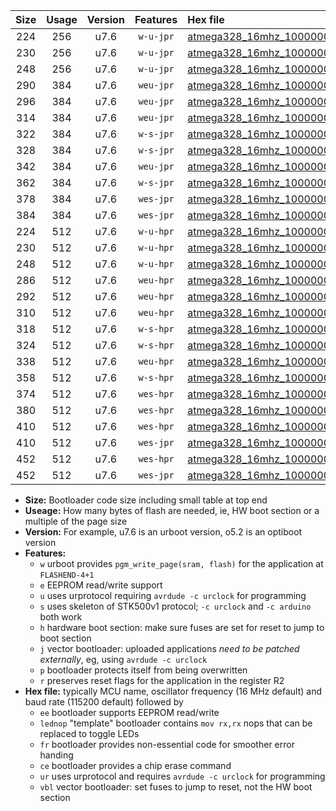 |Size|Usage|Version|Features|Hex file|
|:-:|:-:|:-:|:-:|:--|
|224|256|u7.6|`w-u-jpr`|[atmega328_16mhz_1000000bps_ur_vbl.hex](https://raw.githubusercontent.com/stefanrueger/urboot/main//atmega328_16mhz_1000000bps_ur_vbl.hex)|
|230|256|u7.6|`w-u-jpr`|[atmega328_16mhz_1000000bps_lednop_ur_vbl.hex](https://raw.githubusercontent.com/stefanrueger/urboot/main//atmega328_16mhz_1000000bps_lednop_ur_vbl.hex)|
|248|256|u7.6|`w-u-jpr`|[atmega328_16mhz_1000000bps_lednop_fr_ur_vbl.hex](https://raw.githubusercontent.com/stefanrueger/urboot/main//atmega328_16mhz_1000000bps_lednop_fr_ur_vbl.hex)|
|290|384|u7.6|`weu-jpr`|[atmega328_16mhz_1000000bps_ee_ur_vbl.hex](https://raw.githubusercontent.com/stefanrueger/urboot/main//atmega328_16mhz_1000000bps_ee_ur_vbl.hex)|
|296|384|u7.6|`weu-jpr`|[atmega328_16mhz_1000000bps_ee_lednop_ur_vbl.hex](https://raw.githubusercontent.com/stefanrueger/urboot/main//atmega328_16mhz_1000000bps_ee_lednop_ur_vbl.hex)|
|314|384|u7.6|`weu-jpr`|[atmega328_16mhz_1000000bps_ee_lednop_fr_ur_vbl.hex](https://raw.githubusercontent.com/stefanrueger/urboot/main//atmega328_16mhz_1000000bps_ee_lednop_fr_ur_vbl.hex)|
|322|384|u7.6|`w-s-jpr`|[atmega328_16mhz_1000000bps_vbl.hex](https://raw.githubusercontent.com/stefanrueger/urboot/main//atmega328_16mhz_1000000bps_vbl.hex)|
|328|384|u7.6|`w-s-jpr`|[atmega328_16mhz_1000000bps_lednop_vbl.hex](https://raw.githubusercontent.com/stefanrueger/urboot/main//atmega328_16mhz_1000000bps_lednop_vbl.hex)|
|342|384|u7.6|`weu-jpr`|[atmega328_16mhz_1000000bps_ee_lednop_fr_ce_ur_vbl.hex](https://raw.githubusercontent.com/stefanrueger/urboot/main//atmega328_16mhz_1000000bps_ee_lednop_fr_ce_ur_vbl.hex)|
|362|384|u7.6|`w-s-jpr`|[atmega328_16mhz_1000000bps_lednop_fr_vbl.hex](https://raw.githubusercontent.com/stefanrueger/urboot/main//atmega328_16mhz_1000000bps_lednop_fr_vbl.hex)|
|378|384|u7.6|`wes-jpr`|[atmega328_16mhz_1000000bps_ee_vbl.hex](https://raw.githubusercontent.com/stefanrueger/urboot/main//atmega328_16mhz_1000000bps_ee_vbl.hex)|
|384|384|u7.6|`wes-jpr`|[atmega328_16mhz_1000000bps_ee_lednop_vbl.hex](https://raw.githubusercontent.com/stefanrueger/urboot/main//atmega328_16mhz_1000000bps_ee_lednop_vbl.hex)|
|224|512|u7.6|`w-u-hpr`|[atmega328_16mhz_1000000bps_ur.hex](https://raw.githubusercontent.com/stefanrueger/urboot/main//atmega328_16mhz_1000000bps_ur.hex)|
|230|512|u7.6|`w-u-hpr`|[atmega328_16mhz_1000000bps_lednop_ur.hex](https://raw.githubusercontent.com/stefanrueger/urboot/main//atmega328_16mhz_1000000bps_lednop_ur.hex)|
|248|512|u7.6|`w-u-hpr`|[atmega328_16mhz_1000000bps_lednop_fr_ur.hex](https://raw.githubusercontent.com/stefanrueger/urboot/main//atmega328_16mhz_1000000bps_lednop_fr_ur.hex)|
|286|512|u7.6|`weu-hpr`|[atmega328_16mhz_1000000bps_ee_ur.hex](https://raw.githubusercontent.com/stefanrueger/urboot/main//atmega328_16mhz_1000000bps_ee_ur.hex)|
|292|512|u7.6|`weu-hpr`|[atmega328_16mhz_1000000bps_ee_lednop_ur.hex](https://raw.githubusercontent.com/stefanrueger/urboot/main//atmega328_16mhz_1000000bps_ee_lednop_ur.hex)|
|310|512|u7.6|`weu-hpr`|[atmega328_16mhz_1000000bps_ee_lednop_fr_ur.hex](https://raw.githubusercontent.com/stefanrueger/urboot/main//atmega328_16mhz_1000000bps_ee_lednop_fr_ur.hex)|
|318|512|u7.6|`w-s-hpr`|[atmega328_16mhz_1000000bps.hex](https://raw.githubusercontent.com/stefanrueger/urboot/main//atmega328_16mhz_1000000bps.hex)|
|324|512|u7.6|`w-s-hpr`|[atmega328_16mhz_1000000bps_lednop.hex](https://raw.githubusercontent.com/stefanrueger/urboot/main//atmega328_16mhz_1000000bps_lednop.hex)|
|338|512|u7.6|`weu-hpr`|[atmega328_16mhz_1000000bps_ee_lednop_fr_ce_ur.hex](https://raw.githubusercontent.com/stefanrueger/urboot/main//atmega328_16mhz_1000000bps_ee_lednop_fr_ce_ur.hex)|
|358|512|u7.6|`w-s-hpr`|[atmega328_16mhz_1000000bps_lednop_fr.hex](https://raw.githubusercontent.com/stefanrueger/urboot/main//atmega328_16mhz_1000000bps_lednop_fr.hex)|
|374|512|u7.6|`wes-hpr`|[atmega328_16mhz_1000000bps_ee.hex](https://raw.githubusercontent.com/stefanrueger/urboot/main//atmega328_16mhz_1000000bps_ee.hex)|
|380|512|u7.6|`wes-hpr`|[atmega328_16mhz_1000000bps_ee_lednop.hex](https://raw.githubusercontent.com/stefanrueger/urboot/main//atmega328_16mhz_1000000bps_ee_lednop.hex)|
|410|512|u7.6|`wes-hpr`|[atmega328_16mhz_1000000bps_ee_lednop_fr.hex](https://raw.githubusercontent.com/stefanrueger/urboot/main//atmega328_16mhz_1000000bps_ee_lednop_fr.hex)|
|410|512|u7.6|`wes-jpr`|[atmega328_16mhz_1000000bps_ee_lednop_fr_vbl.hex](https://raw.githubusercontent.com/stefanrueger/urboot/main//atmega328_16mhz_1000000bps_ee_lednop_fr_vbl.hex)|
|452|512|u7.6|`wes-hpr`|[atmega328_16mhz_1000000bps_ee_lednop_fr_ce.hex](https://raw.githubusercontent.com/stefanrueger/urboot/main//atmega328_16mhz_1000000bps_ee_lednop_fr_ce.hex)|
|452|512|u7.6|`wes-jpr`|[atmega328_16mhz_1000000bps_ee_lednop_fr_ce_vbl.hex](https://raw.githubusercontent.com/stefanrueger/urboot/main//atmega328_16mhz_1000000bps_ee_lednop_fr_ce_vbl.hex)|

- **Size:** Bootloader code size including small table at top end
- **Useage:** How many bytes of flash are needed, ie, HW boot section or a multiple of the page size
- **Version:** For example, u7.6 is an urboot version, o5.2 is an optiboot version
- **Features:**
  + `w` urboot provides `pgm_write_page(sram, flash)` for the application at `FLASHEND-4+1`
  + `e` EEPROM read/write support
  + `u` uses urprotocol requiring `avrdude -c urclock` for programming
  + `s` uses skeleton of STK500v1 protocol; `-c urclock` and `-c arduino` both work
  + `h` hardware boot section: make sure fuses are set for reset to jump to boot section
  + `j` vector bootloader: uploaded applications *need to be patched externally*, eg, using `avrdude -c urclock`
  + `p` bootloader protects itself from being overwritten
  + `r` preserves reset flags for the application in the register R2
- **Hex file:** typically MCU name, oscillator frequency (16 MHz default) and baud rate (115200 default) followed by
  + `ee` bootloader supports EEPROM read/write
  + `lednop` "template" bootloader contains `mov rx,rx` nops that can be replaced to toggle LEDs
  + `fr` bootloader provides non-essential code for smoother error handing
  + `ce` bootloader provides a chip erase command
  + `ur` uses urprotocol and requires `avrdude -c urclock` for programming
  + `vbl` vector bootloader: set fuses to jump to reset, not the HW boot section
